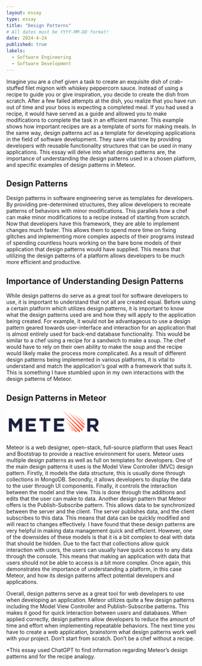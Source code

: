 ```yaml
---
layout: essay
type: essay
title: "Design Patterns"
# All dates must be YYYY-MM-DD format!
date: 2024-4-24
published: true
labels:
  - Software Engineering
  - Software Development
---
```



Imagine you are a chef given a task to create an exquisite dish of crab-stuffed filet mignon with whiskey peppercorn sauce. Instead of using a recipe to guide you or give inspiration, you decide to create the dish from scratch. After a few failed attempts at the dish, you realize that you have run out of time and your boss is expecting a completed meal. If you had used a recipe, it would have served as a guide and allowed you to make modifications to complete the task in an efficient manner. This example shows how important recipes are as a template of sorts for making meals. In the same way, design patterns act as a template for developing applications in the field of software development. They save vital time by providing developers with reusable functionality structures that can be used in many applications. This essay will delve into what design patterns are, the importance of understanding the design patterns used in a chosen platform, and specific examples of design patterns in Meteor.

<h2>Design Patterns</h2>

Design patterns in software engineering serve as templates for developers. By providing pre-determined structures, they allow developers to recreate patterns of behaviors with minor modifications. This parallels how a chef can make minor modifications to a recipe instead of starting from scratch. Now that developers have this framework, they are able to implement changes much faster. This allows them to spend more time on fixing glitches and implementing more complex aspects of their programs instead of spending countless hours working on the bare bone models of their application that design patterns would have supplied. This means that utilizing the design patterns of a platform allows developers to be much more efficient and productive.

<h2>Importance of Understanding Design Patterns</h2>

While design patterns do serve as a great tool for software developers to use, it is important to understand that not all are created equal. Before using a certain platform which utilizes design patterns, it is important to know what the design patterns used are and how they will apply to the application being created. For example, it would not be advantageous to use a design pattern geared towards user-interface and interaction for an application that is almost entirely used for back-end database functionality. This would be similar to a chef using a recipe for a sandwich to make a soup. The chef would have to rely on their own ability to make the soup and the recipe would likely make the process more complicated. As a result of different design patterns being implemented in various platforms, it is vital to understand and match the application's goal with a framework that suits it. This is something I have stumbled upon in my own interactions with the design patterns of Meteor.

<h2>Design Patterns in Meteor</h2>

<img class="img-fluid" style="width:50%" src="../img/meteor-logo-blue-orange.png">

Meteor is a web designer, open-stack, full-source platform that uses React and Bootstrap to provide a reactive environment for users. Meteor uses multiple design patterns as well as full on templates for developers. One of the main design patterns it uses is the Model View Controller (MVC) design pattern. Firstly, it models the data structure, this is usually done through collections in MongoDB. Secondly, it allows developers to display the data to the user through UI components. Finally, it controls the interaction between the model and the view. This is done through the additions and edits that the user can make to data. Another design pattern that Meteor offers is the Publish-Subscribe pattern. This allows data to be synchronized between the server and the client. The server publishes data, and the client subscribes to this data. This means that data can be quickly modified and will react to changes effectively. I have found that these design patterns are very helpful in making data management quick and efficient. However, one of the downsides of these models is that it is a bit complex to deal with data that should be hidden. Due to the fact that collections allow quick interaction with users, the users can usually have quick access to any data through the console. This means that making an application with data that users should not be able to access is a bit more complex. Once again, this demonstrates the importance of understanding a platform, in this case Meteor, and how its design patterns affect potential developers and applications.

Overall, design patterns serve as a great tool for web developers to use when developing an application. Meteor utilizes quite a few design patterns including the Model View Controller and Publish-Subscribe patterns. This makes it good for quick interaction between users and databases. When applied correctly, design patterns allow developers to reduce the amount of time and effort when implementing repeatable behaviors. The next time you have to create a web application, brainstorm what design patterns work well with your project. Don’t start from scratch. Don’t be a chef without a recipe.

*This essay used ChatGPT to find information regarding Meteor’s design patterns and for the recipe analogy.
